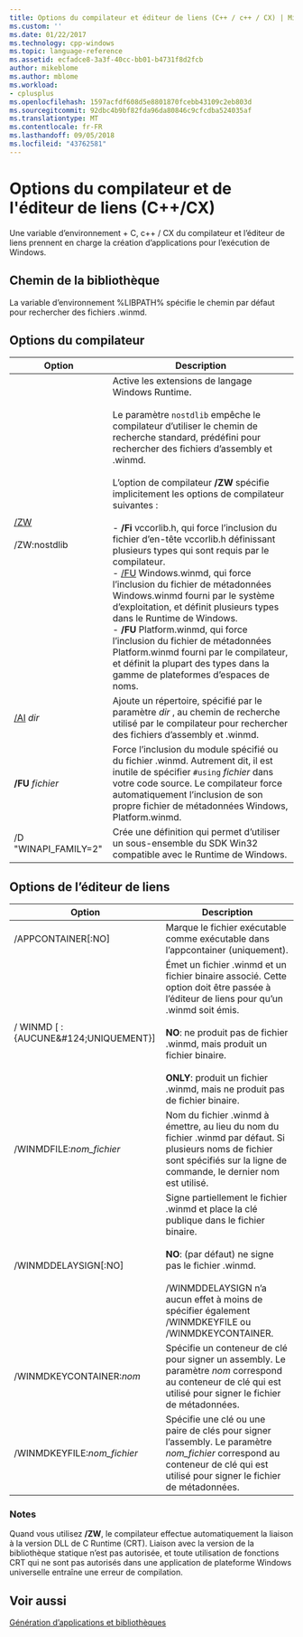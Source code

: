 ```yaml
---
title: Options du compilateur et éditeur de liens (C++ / c++ / CX) | Microsoft Docs
ms.custom: ''
ms.date: 01/22/2017
ms.technology: cpp-windows
ms.topic: language-reference
ms.assetid: ecfadce8-3a3f-40cc-bb01-b4731f8d2fcb
author: mikeblome
ms.author: mblome
ms.workload:
- cplusplus
ms.openlocfilehash: 1597acfdf608d5e8801870fcebb43109c2eb803d
ms.sourcegitcommit: 92dbc4b9bf82fda96da80846c9cfcdba524035af
ms.translationtype: MT
ms.contentlocale: fr-FR
ms.lasthandoff: 09/05/2018
ms.locfileid: "43762581"
---
```

# <a name="compiler-and-linker-options-ccx"></a>Options du compilateur et de l'éditeur de liens (C++/CX)
Une variable d’environnement + C, c++ / CX du compilateur et l’éditeur de liens prennent en charge la création d’applications pour l’exécution de Windows.  
  
## <a name="library-path"></a>Chemin de la bibliothèque  
 La variable d’environnement %LIBPATH% spécifie le chemin par défaut pour rechercher des fichiers .winmd.  
  
## <a name="compiler-options"></a>Options du compilateur  
  
|Option|Description|  
|------------|-----------------|  
|[/ZW](../build/reference/zw-windows-runtime-compilation.md)<br /><br /> /ZW:nostdlib|Active les extensions de langage Windows Runtime.<br /><br /> Le paramètre `nostdlib` empêche le compilateur d’utiliser le chemin de recherche standard, prédéfini pour rechercher des fichiers d’assembly et .winmd.<br /><br /> L’option de compilateur **/ZW** spécifie implicitement les options de compilateur suivantes :<br /><br /> -   **/Fi** vccorlib.h, qui force l’inclusion du fichier d’en-tête vccorlib.h définissant plusieurs types qui sont requis par le compilateur.<br />-   [/FU](../build/reference/fu-name-forced-hash-using-file.md) Windows.winmd, qui force l’inclusion du fichier de métadonnées Windows.winmd fourni par le système d’exploitation, et définit plusieurs types dans le Runtime de Windows.<br />-   **/FU** Platform.winmd, qui force l’inclusion du fichier de métadonnées Platform.winmd fourni par le compilateur, et définit la plupart des types dans la gamme de plateformes d’espaces de noms.|  
|[/AI](../build/reference/ai-specify-metadata-directories.md) *dir*|Ajoute un répertoire, spécifié par le paramètre *dir* , au chemin de recherche utilisé par le compilateur pour rechercher des fichiers d’assembly et .winmd.|  
|**/FU**  *fichier*|Force l’inclusion du module spécifié ou du fichier .winmd. Autrement dit, il est inutile de spécifier `#using` *fichier* dans votre code source. Le compilateur force automatiquement l’inclusion de son propre fichier de métadonnées Windows, Platform.winmd.|  
|/D "WINAPI_FAMILY=2"|Crée une définition qui permet d’utiliser un sous-ensemble du SDK Win32 compatible avec le Runtime de Windows.|  
  
## <a name="linker-options"></a>Options de l’éditeur de liens  
  
|Option|Description|  
|------------|-----------------|  
|/APPCONTAINER[:NO]|Marque le fichier exécutable comme exécutable dans l’appcontainer (uniquement).|  
|/ WINMD [ : {AUCUNE&AMP;#124;UNIQUEMENT}]|Émet un fichier .winmd et un fichier binaire associé. Cette option doit être passée à l’éditeur de liens pour qu’un .winmd soit émis.<br /><br /> **NO**: ne produit pas de fichier .winmd, mais produit un fichier binaire.<br /><br /> **ONLY**: produit un fichier .winmd, mais ne produit pas de fichier binaire.|  
|/WINMDFILE:*nom_fichier*|Nom du fichier .winmd à émettre, au lieu du nom du fichier .winmd par défaut. Si plusieurs noms de fichier sont spécifiés sur la ligne de commande, le dernier nom est utilisé.|  
|/WINMDDELAYSIGN[:NO]|Signe partiellement le fichier .winmd et place la clé publique dans le fichier binaire.<br /><br /> **NO**: (par défaut) ne signe pas le fichier .winmd.<br /><br /> /WINMDDELAYSIGN n’a aucun effet à moins de spécifier également /WINMDKEYFILE ou /WINMDKEYCONTAINER.|  
|/WINMDKEYCONTAINER:*nom*|Spécifie un conteneur de clé pour signer un assembly. Le paramètre *nom* correspond au conteneur de clé qui est utilisé pour signer le fichier de métadonnées.|  
|/WINMDKEYFILE:*nom_fichier*|Spécifie une clé ou une paire de clés pour signer l’assembly. Le paramètre *nom_fichier* correspond au conteneur de clé qui est utilisé pour signer le fichier de métadonnées.|  
  
### <a name="remarks"></a>Notes  
 Quand vous utilisez **/ZW**, le compilateur effectue automatiquement la liaison à la version DLL de C Runtime (CRT). Liaison avec la version de la bibliothèque statique n’est pas autorisée, et toute utilisation de fonctions CRT qui ne sont pas autorisés dans une application de plateforme Windows universelle entraîne une erreur de compilation.  
  
## <a name="see-also"></a>Voir aussi  
 [Génération d’applications et bibliothèques](../cppcx/building-apps-and-libraries-c-cx.md)